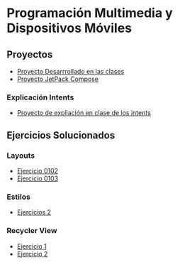 # Programación Multimedia y Dispositivos Móviles
## Proyectos
- [Proyecto Desarrrollado en las clases](https://github.com/pjurado66/Curso2223)
- [Proyecto JetPack Compose](https://github.com/pjurado66/ComposeCurso2223)
### Explicación Intents
- [Proyecto de expliación en clase de los intents](https://github.com/pjurado66/Intents)
## Ejercicios Solucionados
### Layouts
- [Ejercicio 0102](https://github.com/pjurado66/Ej0102_23-24)
- [Ejercicio 0103](https://github.com/pjurado66/Ej0103_23-24)
### Estilos
- [Ejercicios 2](https://github.com/pjurado66/Ej02_Estilos)
### Recycler View
- [Ejercicio 1](https://github.com/pjurado66/Ejercicio0301.git)
- [Ejercicio 2](https://github.com/pjurado66/Ejercicio0302.git)
<!--
**pjurado66/pjurado66** is a ✨ _special_ ✨ repository because its `README.md` (this file) appears on your GitHub profile.

Here are some ideas to get you started:

- 🔭 I’m currently working on ...
- 🌱 I’m currently learning ...
- 👯 I’m looking to collaborate on ...
- 🤔 I’m looking for help with ...
- 💬 Ask me about ...
- 📫 How to reach me: ...
- 😄 Pronouns: ...
- ⚡ Fun fact: ...
-->
